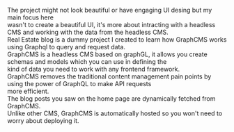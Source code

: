 The project might not look beautiful or have engaging UI desing but my main focus here<br />
wasn't to create a beautiful UI, it's more about intracting with a headless CMS and working with the data from the headless CMS.<br />
Real Estate blog is a dummy project I created to learn how GraphCMS works using Graphql to query and request data. <br />
GraphCMS is a headless CMS based on graphGL, it allows you create schemas and models which you can use in defining the<br />
kind of data you need to work with any frontend framework.<br />
GraphCMS removes the traditional content management pain points by using the power of GraphQL to make API requests<br />
more efficient.<br />
The blog posts you saw on the home page are dynamically fetched from GraphCMS.<br />
Unlike other CMS, GraphCMS is automatically hosted so you won't need to worry about deploying it.
